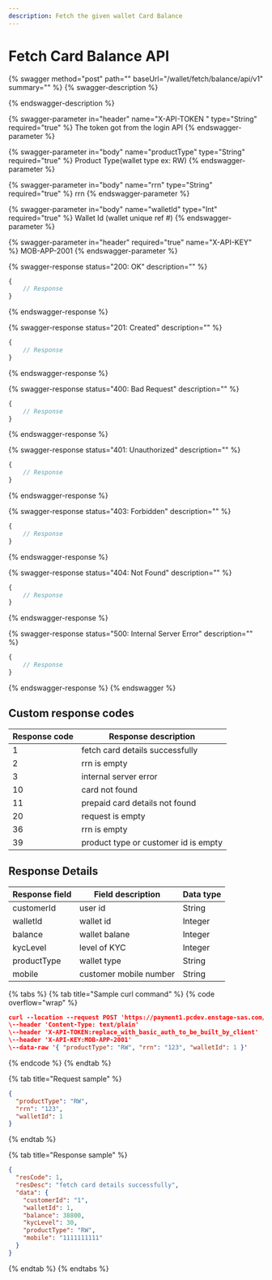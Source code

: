 ```yaml
---
description: Fetch the given wallet Card Balance
---
```


# Fetch Card Balance API



{% swagger method="post" path="" baseUrl="<domain>/wallet/fetch/balance/api/v1" summary="" %}
{% swagger-description %}

{% endswagger-description %}

{% swagger-parameter in="header" name="X-API-TOKEN  " type="String" required="true" %}
​The token got from the login API
{% endswagger-parameter %}

{% swagger-parameter in="body" name="productType" type="String" required="true" %}
​Product Type(wallet type ex: RW)
{% endswagger-parameter %}

{% swagger-parameter in="body" name="rrn" type="String" required="true" %}
rrn
{% endswagger-parameter %}

{% swagger-parameter in="body" name="walletId" type="Int" required="true" %}
Wallet Id (wallet unique ref #)
{% endswagger-parameter %}

{% swagger-parameter in="header" required="true" name="X-API-KEY" %}
MOB-APP-2001
{% endswagger-parameter %}

{% swagger-response status="200: OK" description="" %}
```javascript
{
    // Response
}
```
{% endswagger-response %}

{% swagger-response status="201: Created" description="" %}
```javascript
{
    // Response
}
```
{% endswagger-response %}

{% swagger-response status="400: Bad Request" description="" %}
```javascript
{
    // Response
}
```
{% endswagger-response %}

{% swagger-response status="401: Unauthorized" description="" %}
```javascript
{
    // Response
}
```
{% endswagger-response %}

{% swagger-response status="403: Forbidden" description="" %}
```javascript
{
    // Response
}
```
{% endswagger-response %}

{% swagger-response status="404: Not Found" description="" %}
```javascript
{
    // Response
}
```
{% endswagger-response %}

{% swagger-response status="500: Internal Server Error" description="" %}
```javascript
{
    // Response
}
```
{% endswagger-response %}
{% endswagger %}

## Custom response codes

| Response code | Response description                  |
| ------------- | ------------------------------------- |
| 1             | ​fetch card details successfully      |
| 2             | ​rrn is empty                         |
| ​3            | internal server error                 |
| 10            | card not found                        |
| 11            | prepaid card details not found        |
| 20            | ​request is empty                     |
| 36            | rrn is empty                          |
| 39            | ​product type or customer id is empty |

## Response Details

| Response field | Field description      | Data type |
| -------------- | ---------------------- | --------- |
| customerId     | user id                | String    |
| walletId       | wallet id              | Integer   |
| balance        | wallet balane          | Integer   |
| kycLevel       | level of KYC           | Integer   |
| productType    | wallet type            | String    |
| mobile         | customer mobile number | String    |

{% tabs %}
{% tab title="Sample curl command" %}
{% code overflow="wrap" %}
```json
curl --location --request POST 'https://payment1.pcdev.enstage-sas.com/wallet/fetch/balance/api/v1'
\--header 'Content-Type: text/plain'
\--header 'X-API-TOKEN:replace_with_basic_auth_to_be_built_by_client'
\--header 'X-API-KEY:MOB-APP-2001'
\--data-raw '{ "productType": "RW", "rrn": "123", "walletId": 1 }'​
```
{% endcode %}
{% endtab %}

{% tab title="Request sample" %}


```json
{
  "productType": "RW",
  "rrn": "123",
  "walletId": 1
}
```
{% endtab %}

{% tab title="Response sample" %}
```json
{
  "resCode": 1,
  "resDesc": "fetch card details successfully",
  "data": {
    "customerId": "1",
    "walletId": 1,
    "balance": 38800,
    "kycLevel": 30,
    "productType": "RW",
    "mobile": "1111111111"
  }
}
```
{% endtab %}
{% endtabs %}
